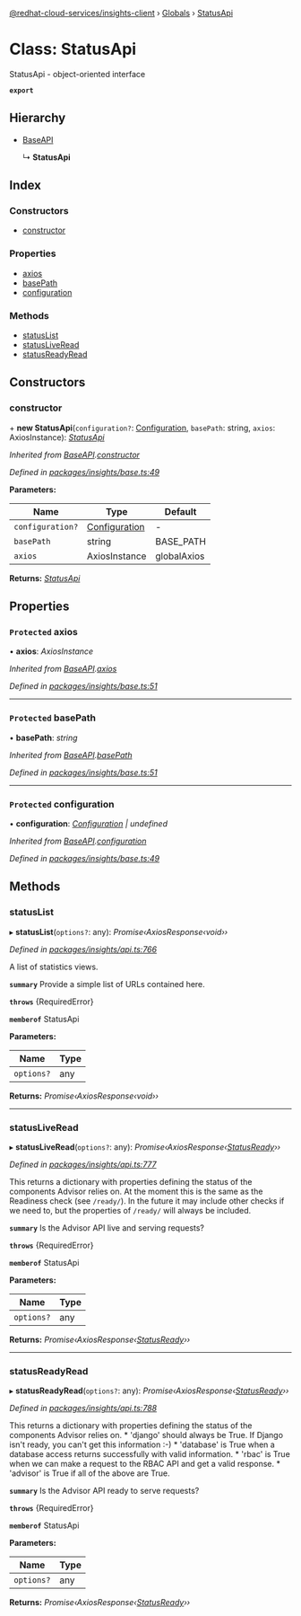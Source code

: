 [@redhat-cloud-services/insights-client](../README.md) › [Globals](../globals.md) › [StatusApi](statusapi.md)

# Class: StatusApi

StatusApi - object-oriented interface

**`export`** 

## Hierarchy

* [BaseAPI](baseapi.md)

  ↳ **StatusApi**

## Index

### Constructors

* [constructor](statusapi.md#constructor)

### Properties

* [axios](statusapi.md#protected-axios)
* [basePath](statusapi.md#protected-basepath)
* [configuration](statusapi.md#protected-configuration)

### Methods

* [statusList](statusapi.md#statuslist)
* [statusLiveRead](statusapi.md#statusliveread)
* [statusReadyRead](statusapi.md#statusreadyread)

## Constructors

###  constructor

\+ **new StatusApi**(`configuration?`: [Configuration](configuration.md), `basePath`: string, `axios`: AxiosInstance): *[StatusApi](statusapi.md)*

*Inherited from [BaseAPI](baseapi.md).[constructor](baseapi.md#constructor)*

*Defined in [packages/insights/base.ts:49](https://github.com/fhlavac/javascript-clients/blob/master/packages/insights/base.ts#L49)*

**Parameters:**

Name | Type | Default |
------ | ------ | ------ |
`configuration?` | [Configuration](configuration.md) | - |
`basePath` | string | BASE_PATH |
`axios` | AxiosInstance | globalAxios |

**Returns:** *[StatusApi](statusapi.md)*

## Properties

### `Protected` axios

• **axios**: *AxiosInstance*

*Inherited from [BaseAPI](baseapi.md).[axios](baseapi.md#protected-axios)*

*Defined in [packages/insights/base.ts:51](https://github.com/fhlavac/javascript-clients/blob/master/packages/insights/base.ts#L51)*

___

### `Protected` basePath

• **basePath**: *string*

*Inherited from [BaseAPI](baseapi.md).[basePath](baseapi.md#protected-basepath)*

*Defined in [packages/insights/base.ts:51](https://github.com/fhlavac/javascript-clients/blob/master/packages/insights/base.ts#L51)*

___

### `Protected` configuration

• **configuration**: *[Configuration](configuration.md) | undefined*

*Inherited from [BaseAPI](baseapi.md).[configuration](baseapi.md#protected-configuration)*

*Defined in [packages/insights/base.ts:49](https://github.com/fhlavac/javascript-clients/blob/master/packages/insights/base.ts#L49)*

## Methods

###  statusList

▸ **statusList**(`options?`: any): *Promise‹AxiosResponse‹void››*

*Defined in [packages/insights/api.ts:766](https://github.com/fhlavac/javascript-clients/blob/master/packages/insights/api.ts#L766)*

A list of statistics views.

**`summary`** Provide a simple list of URLs contained here.

**`throws`** {RequiredError}

**`memberof`** StatusApi

**Parameters:**

Name | Type |
------ | ------ |
`options?` | any |

**Returns:** *Promise‹AxiosResponse‹void››*

___

###  statusLiveRead

▸ **statusLiveRead**(`options?`: any): *Promise‹AxiosResponse‹[StatusReady](../interfaces/statusready.md)››*

*Defined in [packages/insights/api.ts:777](https://github.com/fhlavac/javascript-clients/blob/master/packages/insights/api.ts#L777)*

This returns a dictionary with properties defining the status of the components Advisor relies on. At the moment this is the same as the Readiness check (see `/ready/`). In the future it may include other checks if we need to, but the properties of `/ready/` will always be included.

**`summary`** Is the Advisor API live and serving requests?

**`throws`** {RequiredError}

**`memberof`** StatusApi

**Parameters:**

Name | Type |
------ | ------ |
`options?` | any |

**Returns:** *Promise‹AxiosResponse‹[StatusReady](../interfaces/statusready.md)››*

___

###  statusReadyRead

▸ **statusReadyRead**(`options?`: any): *Promise‹AxiosResponse‹[StatusReady](../interfaces/statusready.md)››*

*Defined in [packages/insights/api.ts:788](https://github.com/fhlavac/javascript-clients/blob/master/packages/insights/api.ts#L788)*

This returns a dictionary with properties defining the status of the components Advisor relies on. * \'django\' should always be True.  If Django isn\'t ready, you can\'t get this information :-) * \'database\' is True when a database access returns successfully with valid information. * \'rbac\' is True when we can make a request to the RBAC API and get a valid response. * \'advisor\' is True if all of the above are True.

**`summary`** Is the Advisor API ready to serve requests?

**`throws`** {RequiredError}

**`memberof`** StatusApi

**Parameters:**

Name | Type |
------ | ------ |
`options?` | any |

**Returns:** *Promise‹AxiosResponse‹[StatusReady](../interfaces/statusready.md)››*

